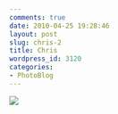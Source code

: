 ```yaml
---
comments: true
date: 2010-04-25 19:28:46
layout: post
slug: chris-2
title: Chris
wordpress_id: 3120
categories:
- PhotoBlog
---
```


![](http://ryanfitzer.com/main/wp-content/uploads/2010/04/2010-02-26-at-14-07-07.jpg)
